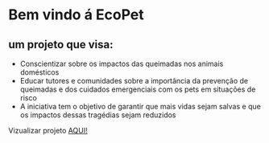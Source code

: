 # Bem vindo á EcoPet
## um projeto que visa:

- Conscientizar sobre os impactos das queimadas nos animais domésticos
- Educar tutores e comunidades sobre a importância da prevenção de queimadas e dos cuidados emergenciais com os pets em situações de risco
- A iniciativa tem o objetivo de garantir que mais vidas sejam salvas e que os impactos dessas tragédias sejam reduzidos

Vizualizar projeto [AQUI!](https://gferri-projects.github.io/ecopet/)
